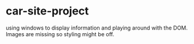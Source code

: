 # car-site-project
using windows to display information and playing around with the DOM. Images are missing so styling might be off. 
